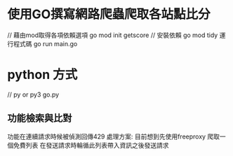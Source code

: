 # 使用GO撰寫網路爬蟲爬取各站點比分
 
 // 藉由mod取得各項依賴選項
 go mod init getscore
 // 安裝依賴
 go mod tidy
 運行程式碼 go run main.go 
# python 方式
 // py or py3 go.py 

## 功能檢索與比對
功能在連續請求時候被偵測回傳429  處理方案: 目前想到先使用freeproxy 爬取一個免費列表 在發送請求時輪循此列表帶入資訊之後發送請求